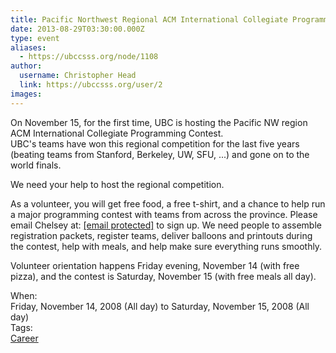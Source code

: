 ```yaml
---
title: Pacific Northwest Regional ACM International Collegiate Programming Contest 
date: 2013-08-29T03:30:00.000Z
type: event
aliases:
  - https://ubccsss.org/node/1108
author:
  username: Christopher Head
  link: https://ubccsss.org/user/2
images:
---
```


<div class="field field-name-body field-type-text-with-summary field-label-hidden"><div class="field-items"><div class="field-item even"><p>On November 15, for the first time, UBC is hosting the Pacific NW region ACM International Collegiate Programming Contest.<br>
UBC&apos;s teams have won this regional competition for the last five years (beating teams from Stanford, Berkeley, UW, SFU, ...) and gone on to the world finals.</p>
<p>We need your help to host the regional competition.</p>
<p>As a volunteer, you will get free food, a free t-shirt, and a chance to help run a major programming contest with teams from across the province.  Please email Chelsey at: <a href="/cdn-cgi/l/email-protection#20554e444552475241440d494e464f6043530e5542430e4341"><span class="__cf_email__" data-cfemail="53263d373621342132377e3a3d353c1330207d2631307d3032">[email&#xA0;protected]</span></a> to sign up.  We need people to assemble registration packets, register teams, deliver balloons and printouts during the contest, help with meals, and help make sure everything runs smoothly.</p>
<p>Volunteer orientation happens Friday evening, November 14 (with free pizza), and the contest is Saturday, November 15 (with free meals all day).</p>
</div></div></div><div class="field field-name-field-dates field-type-datetime field-label-above"><div class="field-label">When:&#xA0;</div><div class="field-items"><div class="field-item even"><span class="date-display-range"><span class="date-display-start">Friday, November 14, 2008 (All day)</span> to <span class="date-display-end">Saturday, November 15, 2008 (All day)</span></span></div></div></div>    <footer>
    <div class="field field-name-field-tags field-type-taxonomy-term-reference field-label-above"><div class="field-label">Tags:&#xA0;</div><div class="field-items"><div class="field-item even"><a href="/career">Career</a></div></div></div>      </footer>